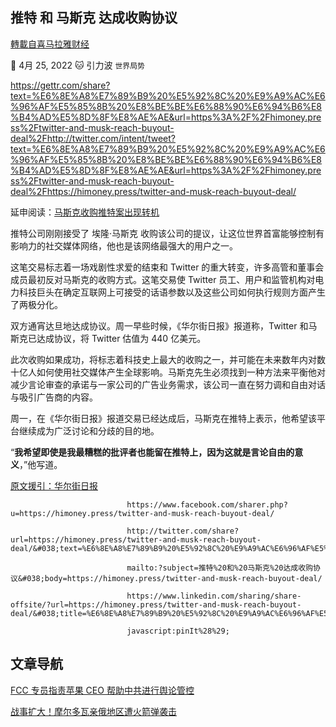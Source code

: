 
## 推特 和 马斯克 达成收购协议
[轉載自喜马拉雅财经](https://himoney.press/twitter-and-musk-reach-buyout-deal/)

:date: 4月 25, 2022 :cat: 引力波 `世界局势` 

https://gettr.com/share?text=%E6%8E%A8%E7%89%B9%20%E5%92%8C%20%E9%A9%AC%E6%96%AF%E5%85%8B%20%E8%BE%BE%E6%88%90%E6%94%B6%E8%B4%AD%E5%8D%8F%E8%AE%AE&url=https%3A%2F%2Fhimoney.press%2Ftwitter-and-musk-reach-buyout-deal%2Fhttp://twitter.com/intent/tweet?text=%E6%8E%A8%E7%89%B9%20%E5%92%8C%20%E9%A9%AC%E6%96%AF%E5%85%8B%20%E8%BE%BE%E6%88%90%E6%94%B6%E8%B4%AD%E5%8D%8F%E8%AE%AE&url=https%3A%2F%2Fhimoney.press%2Ftwitter-and-musk-reach-buyout-deal%2Fhttps://himoney.press/twitter-and-musk-reach-buyout-deal/

延申阅读：[马斯克收购推特案出现转机](https://himoney.press/musks-takeover-of-twitter-could-be-a-success/)
    
推特公司刚刚接受了 埃隆·马斯克 收购该公司的提议，让这位世界首富能够控制有影响力的社交媒体网络，他也是该网络最强大的用户之一。
    
这笔交易标志着一场戏剧性求爱的结束和 Twitter 的重大转变，许多高管和董事会成员最初反对马斯克的收购方式。这笔交易使 Twitter 员工、用户和监管机构对电力科技巨头在确定互联网上可接受的话语参数以及这些公司如何执行规则方面产生了两极分化。
    
双方通宵达旦地达成协议。周一早些时候，《华尔街日报》报道称，Twitter 和马斯克已达成协议，将 Twitter 估值为 440 亿美元。
    
此次收购如果成功，将标志着科技史上最大的收购之一，并可能在未来数年内对数十亿人如何使用社交媒体产生全球影响。马斯克先生必须找到一种方法来平衡他对减少言论审查的承诺与一家公司的广告业务需求，该公司一直在努力调和自由对话与吸引广告商的内容。
    
周一，在《华尔街日报》报道交易已经达成后，马斯克在推特上表示，他希望该平台继续成为广泛讨论和分歧的目的地。
    
“**我希望即使是我最糟糕的批评者也能留在推特上，因为这就是言论自由的意义**，”他写道。
    
[原文援引：华尔街日报](https://www.wsj.com/articles/twitter-and-elon-musk-strike-deal-for-takeover-11650912837?mod=hp_lead_pos1)

                              https://www.facebook.com/sharer.php?u=https://himoney.press/twitter-and-musk-reach-buyout-deal/

                              http://twitter.com/share?url=https://himoney.press/twitter-and-musk-reach-buyout-deal/&#038;text=%E6%8E%A8%E7%89%B9%20%E5%92%8C%20%E9%A9%AC%E6%96%AF%E5%85%8B%20%E8%BE%BE%E6%88%90%E6%94%B6%E8%B4%AD%E5%8D%8F%E8%AE%AE
            
                              mailto:?subject=推特%20和%20马斯克%20达成收购协议&#038;body=https://himoney.press/twitter-and-musk-reach-buyout-deal/

                              https://www.linkedin.com/sharing/share-offsite/?url=https://himoney.press/twitter-and-musk-reach-buyout-deal/&#038;title=%E6%8E%A8%E7%89%B9%20%E5%92%8C%20%E9%A9%AC%E6%96%AF%E5%85%8B%20%E8%BE%BE%E6%88%90%E6%94%B6%E8%B4%AD%E5%8D%8F%E8%AE%AE

                              javascript:pinIt%28%29;    

                 	
## 文章导航
	

[FCC 专员指责苹果 CEO 帮助中共进行舆论管控](https://himoney.press/fcc-commissioner-accuses-apple-ceo-of-helping-ccp-to-control-public-opinion/)

[战事扩大！摩尔多瓦亲俄地区遭火箭弹袭击](https://himoney.press/pro-russian-region-of-moldova-hit-by-rockets/)
